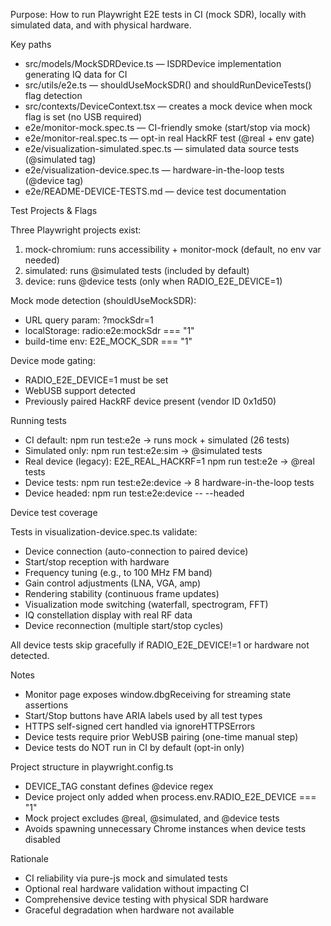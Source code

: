 Purpose: How to run Playwright E2E tests in CI (mock SDR), locally with simulated data, and with physical hardware.

Key paths

- src/models/MockSDRDevice.ts — ISDRDevice implementation generating IQ data for CI
- src/utils/e2e.ts — shouldUseMockSDR() and shouldRunDeviceTests() flag detection
- src/contexts/DeviceContext.tsx — creates a mock device when mock flag is set (no USB required)
- e2e/monitor-mock.spec.ts — CI-friendly smoke (start/stop via mock)
- e2e/monitor-real.spec.ts — opt-in real HackRF test (@real + env gate)
- e2e/visualization-simulated.spec.ts — simulated data source tests (@simulated tag)
- e2e/visualization-device.spec.ts — hardware-in-the-loop tests (@device tag)
- e2e/README-DEVICE-TESTS.md — device test documentation

Test Projects & Flags

Three Playwright projects exist:
1. mock-chromium: runs accessibility + monitor-mock (default, no env var needed)
2. simulated: runs @simulated tests (included by default)
3. device: runs @device tests (only when RADIO_E2E_DEVICE=1)

Mock mode detection (shouldUseMockSDR):
- URL query param: ?mockSdr=1
- localStorage: radio:e2e:mockSdr === "1"
- build-time env: E2E_MOCK_SDR === "1"

Device mode gating:
- RADIO_E2E_DEVICE=1 must be set
- WebUSB support detected
- Previously paired HackRF device present (vendor ID 0x1d50)

Running tests

- CI default: npm run test:e2e → runs mock + simulated (26 tests)
- Simulated only: npm run test:e2e:sim → @simulated tests
- Real device (legacy): E2E_REAL_HACKRF=1 npm run test:e2e → @real tests
- Device tests: npm run test:e2e:device → 8 hardware-in-the-loop tests
- Device headed: npm run test:e2e:device -- --headed

Device test coverage

Tests in visualization-device.spec.ts validate:
- Device connection (auto-connection to paired device)
- Start/stop reception with hardware
- Frequency tuning (e.g., to 100 MHz FM band)
- Gain control adjustments (LNA, VGA, amp)
- Rendering stability (continuous frame updates)
- Visualization mode switching (waterfall, spectrogram, FFT)
- IQ constellation display with real RF data
- Device reconnection (multiple start/stop cycles)

All device tests skip gracefully if RADIO_E2E_DEVICE!=1 or hardware not detected.

Notes

- Monitor page exposes window.dbgReceiving for streaming state assertions
- Start/Stop buttons have ARIA labels used by all test types
- HTTPS self-signed cert handled via ignoreHTTPSErrors
- Device tests require prior WebUSB pairing (one-time manual step)
- Device tests do NOT run in CI by default (opt-in only)

Project structure in playwright.config.ts

- DEVICE_TAG constant defines @device regex
- Device project only added when process.env.RADIO_E2E_DEVICE === "1"
- Mock project excludes @real, @simulated, and @device tests
- Avoids spawning unnecessary Chrome instances when device tests disabled

Rationale

- CI reliability via pure-js mock and simulated tests
- Optional real hardware validation without impacting CI
- Comprehensive device testing with physical SDR hardware
- Graceful degradation when hardware not available
